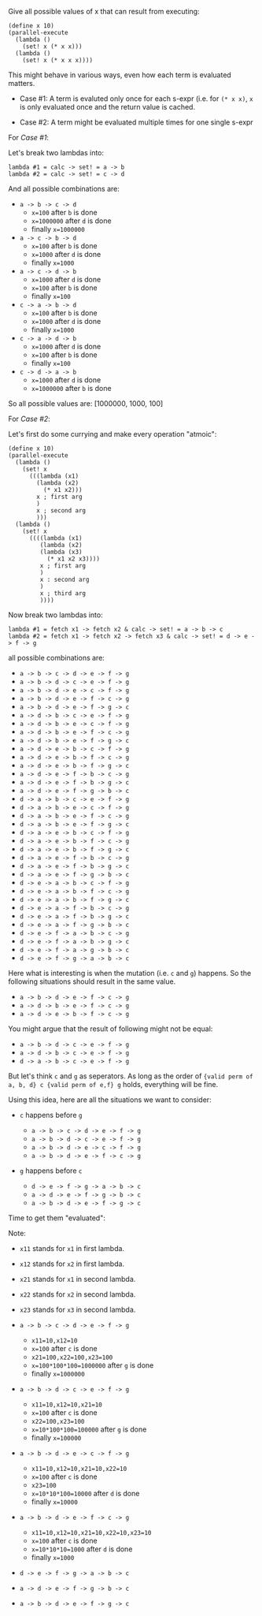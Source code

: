 Give all possible values of x that can result
from executing:

    (define x 10)
    (parallel-execute
      (lambda ()
        (set! x (* x x)))
      (lambda ()
        (set! x (* x x x))))

This might behave in various ways,
even how each term is evaluated matters.

* Case #1: A term is evaluted only once for each s-expr
  (i.e. for `(* x x)`, `x` is only evaluated once
  and the return value is cached.
   
* Case #2: A term might be evaluated multiple times for
  one single s-expr

For *Case #1*:

Let's break two lambdas into:

    lambda #1 = calc -> set! = a -> b
    lambda #2 = calc -> set! = c -> d

And all possible combinations are:

* `a -> b -> c -> d`
    * `x=100` after `b` is done
    * `x=1000000` after `d` is done
    * finally `x=1000000`
* `a -> c -> b -> d`
    * `x=100` after `b` is done
    * `x=1000` after `d` is done
    * finally `x=1000`
* `a -> c -> d -> b`
    * `x=1000` after `d` is done
    * `x=100` after `b` is done
    * finally `x=100`
* `c -> a -> b -> d`
    * `x=100` after `b` is done
    * `x=1000` after `d` is done
    * finally `x=1000`
* `c -> a -> d -> b`
    * `x=1000` after `d` is done
    * `x=100` after `b` is done
    * finally `x=100`
* `c -> d -> a -> b`
    * `x=1000` after `d` is done
    * `x=1000000` after `b` is done
    
So all possible values are:
    [1000000, 1000, 100]

For *Case #2*:

Let's first do some currying and make every operation "atmoic":

    (define x 10)
    (parallel-execute
      (lambda ()
        (set! x
          (((lambda (x1)
            (lambda (x2)
              (* x1 x2)))
            x ; first arg
            )
            x ; second arg
            )))
      (lambda ()
        (set! x
          ((((lambda (x1)
             (lambda (x2)
             (lambda (x3)
               (* x1 x2 x3))))
             x ; first arg
             )
             x : second arg
             )
             x ; third arg
             ))))

Now break two lambdas into:

    lambda #1 = fetch x1 -> fetch x2 & calc -> set! = a -> b -> c
    lambda #2 = fetch x1 -> fetch x2 -> fetch x3 & calc -> set! = d -> e -> f -> g

all possible combinations are:

* `a -> b -> c -> d -> e -> f -> g`
* `a -> b -> d -> c -> e -> f -> g`
* `a -> b -> d -> e -> c -> f -> g`
* `a -> b -> d -> e -> f -> c -> g`
* `a -> b -> d -> e -> f -> g -> c`
* `a -> d -> b -> c -> e -> f -> g`
* `a -> d -> b -> e -> c -> f -> g`
* `a -> d -> b -> e -> f -> c -> g`
* `a -> d -> b -> e -> f -> g -> c`
* `a -> d -> e -> b -> c -> f -> g`
* `a -> d -> e -> b -> f -> c -> g`
* `a -> d -> e -> b -> f -> g -> c`
* `a -> d -> e -> f -> b -> c -> g`
* `a -> d -> e -> f -> b -> g -> c`
* `a -> d -> e -> f -> g -> b -> c`
* `d -> a -> b -> c -> e -> f -> g`
* `d -> a -> b -> e -> c -> f -> g`
* `d -> a -> b -> e -> f -> c -> g`
* `d -> a -> b -> e -> f -> g -> c`
* `d -> a -> e -> b -> c -> f -> g`
* `d -> a -> e -> b -> f -> c -> g`
* `d -> a -> e -> b -> f -> g -> c`
* `d -> a -> e -> f -> b -> c -> g`
* `d -> a -> e -> f -> b -> g -> c`
* `d -> a -> e -> f -> g -> b -> c`
* `d -> e -> a -> b -> c -> f -> g`
* `d -> e -> a -> b -> f -> c -> g`
* `d -> e -> a -> b -> f -> g -> c`
* `d -> e -> a -> f -> b -> c -> g`
* `d -> e -> a -> f -> b -> g -> c`
* `d -> e -> a -> f -> g -> b -> c`
* `d -> e -> f -> a -> b -> c -> g`
* `d -> e -> f -> a -> b -> g -> c`
* `d -> e -> f -> a -> g -> b -> c`
* `d -> e -> f -> g -> a -> b -> c`

Here what is interesting is when the mutation (i.e. `c` and `g`) happens.
So the following situations should result in the same value.

* `a -> b -> d -> e -> f -> c -> g` 
* `a -> d -> b -> e -> f -> c -> g` 
* `a -> d -> e -> b -> f -> c -> g` 

You might argue that the result of following might not be equal:

* `a -> b -> d -> c -> e -> f -> g`
* `a -> d -> b -> c -> e -> f -> g`
* `d -> a -> b -> c -> e -> f -> g`

But let's think `c` and `g` as seperators. 
As long as the order of `{valid perm of a, b, d} c {valid perm of e,f} g` holds, everything will be fine.

Using this idea, here are all the situations we want to consider:

* `c` happens before `g`
    * `a -> b -> c -> d -> e -> f -> g`
    * `a -> b -> d -> c -> e -> f -> g`
    * `a -> b -> d -> e -> c -> f -> g`
    * `a -> b -> d -> e -> f -> c -> g`

* `g` happens before `c`
    * `d -> e -> f -> g -> a -> b -> c`
    * `a -> d -> e -> f -> g -> b -> c`
    * `a -> b -> d -> e -> f -> g -> c`

Time to get them "evaluated":

Note:
* `x11` stands for `x1` in first lambda.
* `x12` stands for `x2` in first lambda.
* `x21` stands for `x1` in second lambda.
* `x22` stands for `x2` in second lambda.
* `x23` stands for `x3` in second lambda.

* `a -> b -> c -> d -> e -> f -> g`
    * `x11=10,x12=10`
    * `x=100` after `c` is done
    * `x21=100,x22=100,x23=100`
    * `x=100*100*100=1000000` after `g` is done
    * finally `x=1000000`
* `a -> b -> d -> c -> e -> f -> g`
    * `x11=10,x12=10,x21=10`
    * `x=100` after `c` is done
    * `x22=100,x23=100`
    * `x=10*100*100=100000` after `g` is done 
    * finally `x=100000`
* `a -> b -> d -> e -> c -> f -> g`
    * `x11=10,x12=10,x21=10,x22=10`
    * `x=100` after `c` is done
    * `x23=100`
    * `x=10*10*100=10000` after `d` is done 
    * finally `x=10000`
* `a -> b -> d -> e -> f -> c -> g`
    * `x11=10,x12=10,x21=10,x22=10,x23=10`
    * `x=100` after `c` is done
    * `x=10*10*10=1000` after `d` is done
    * finally `x=1000`
* `d -> e -> f -> g -> a -> b -> c`
* `a -> d -> e -> f -> g -> b -> c`
* `a -> b -> d -> e -> f -> g -> c`
